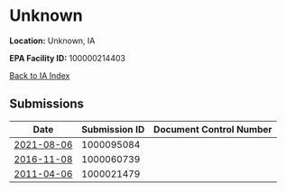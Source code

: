 # Unknown

**Location:** Unknown, IA

**EPA Facility ID:** 100000214403

[Back to IA Index](../../index.md)

## Submissions

| Date | Submission ID | Document Control Number |
|------|--------------|-------------------------|
| [2021-08-06](submissions/1000095084.md) | 1000095084 |  |
| [2016-11-08](submissions/1000060739.md) | 1000060739 |  |
| [2011-04-06](submissions/1000021479.md) | 1000021479 |  |
